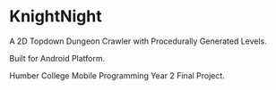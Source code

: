 # KnightNight
A 2D Topdown Dungeon Crawler with Procedurally Generated Levels.

Built for Android Platform.

Humber College Mobile Programming Year 2 Final Project.
